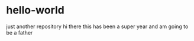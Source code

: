 # hello-world
just another repository
hi there this has been a super year and am going to be a father
